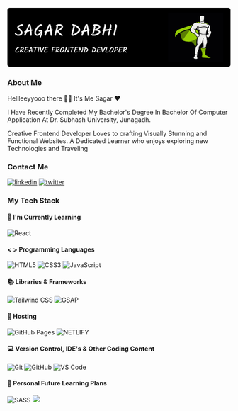 ![Banner Image for Kera Cudmore GitHub Profile](github-header-image.png)

### About Me 

Hellleeyyooo there 👋🏻
It's Me Sagar ❤️

I Have Recently Completed My Bachelor's Degree In Bachelor Of Computer Application At Dr. Subhash University, Junagadh.

Creative Frontend Developer Loves to crafting Visually Stunning and Functional Websites. A Dedicated Learner who enjoys exploring new Technologies and Traveling




### Contact Me

[<img src='https://img.shields.io/badge/LinkedIn-0077B5?style=for-the-badge&logo=linkedin&logoColor=white' alt='linkedin'>](https://www.linkedin.com/in/sagar-dabhi-131a1626a/)
[<img src="https://img.shields.io/badge/instagram-E1306C?style=for-the-badge&logo=instagram&logoColor=white" alt="twitter">](https://www.instagram.com/Sagar_dabhi96)




### My Tech Stack

#### 🥰 I'm Currently Learning

![React](https://img.shields.io/badge/react-%2320232a.svg?style=for-the-badge&logo=react&logoColor=%2361DAFB)



#### < > Programming Languages

![HTML5](https://img.shields.io/badge/HTML5-E34F26?style=for-the-badge&logo=html5&logoColor=white)
![CSS3](https://img.shields.io/badge/CSS3-1572B6?style=for-the-badge&logo=css3&logoColor=white)
![JavaScript](https://img.shields.io/badge/JavaScript-323330?style=for-the-badge&logo=javascript&logoColor=F7DF1E)


#### 📚 Libraries & Frameworks

![Tailwind CSS](https://img.shields.io/badge/Tailwind_CSS-38B2AC?style=for-the-badge&logo=tailwind-css&logoColor=white)
![GSAP](https://img.shields.io/badge/GSAP-black?style=for-the-badge&logo=greensock)


#### 🏡 Hosting

![GitHub Pages](https://img.shields.io/static/v1?style=for-the-badge&message=GitHub+Pages&color=black&logo=GitHub+Pages&logoColor=FFFFFF&label=)
![NETLIFY](https://img.shields.io/badge/NETLIFY-black?style=for-the-badge&logo=netlify)


#### 💻 Version Control, IDE's & Other Coding Content 

![Git](https://img.shields.io/badge/GIT-E44C30?style=for-the-badge&logo=git&logoColor=white)
![GitHub](https://img.shields.io/badge/GitHub-100000?style=for-the-badge&logo=github&logoColor=white)
![VS Code](https://img.shields.io/badge/Visual_Studio_Code-0078D4?style=for-the-badge&logo=visual%20studio%20code&logoColor=white)


#### 🔮 Personal Future Learning Plans

![SASS](https://img.shields.io/badge/Sass-CC6699?style=for-the-badge&logo=sass&logoColor=white
)
![](https://img.shields.io/badge/THREE.JS-grey?style=for-the-badge&logo=three.js)





